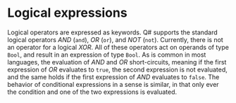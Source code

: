 # Logical expressions

Logical operators are expressed as keywords. 
Q# supports the standard logical operators *AND* (`and`), *OR* (`or`), and *NOT* (`not`). Currently, there is not an operator for a logical *XOR*. All of these operators act on operands of type `Bool`, and result in an expression of type `Bool`. 
As is common in most languages, the evaluation of *AND* and *OR* short-circuits, meaning if the first expression of *OR* evaluates to `true`, the second expression is not evaluated, and the same holds if the first expression of *AND* evaluates to `false`. The behavior of conditional expressions in a sense is similar, in that only ever the condition and one of the two expressions is evaluated. 


